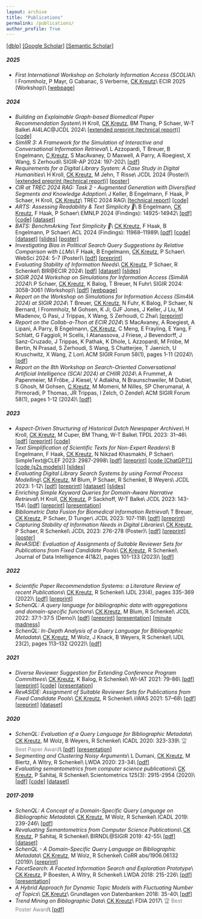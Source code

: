 ```yaml
---
layout: archive
title: "Publications"
permalink: /publications/
author_profile: True
---
```


<a href="https://dblp.org/pid/k/ck">[dblp]</a> <a href="https://scholar.google.de/citations?user=dEIZFJUAAAAJ">[Google Scholar]</a> <a href="https://www.semanticscholar.org/author/Christin-Katharina-Kreutz/46351484">[Semantic Scholar]</a>

##### 2025
- *First International Workshop on Scholarly Information Access (SCOLIA)*\\
I Frommholz, P Mayr, G Cabanac, S Verberne, <u>CK Kreutz</u>\\
ECIR 2025 (Workshop)\\
[[webpage]](https://sites.google.com/view/bir-ws/scolia-2025)


##### 2024
- *Building an Explainable Graph-based Biomedical Paper Recommendation System*\\
H Kroll, <u>CK Kreutz</u>, BM Thang, P Schaer, W-T Balke\\
AI4LAC@JCDL 2024\\
[[extended preprint (technical report)]](https://arxiv.org/abs/2412.15229) 
[[code]](https://github.com/HermannKroll/NarrativeRecommender)
- *SimIIR 3: A Framework for the Simulation of Interactive and Conversational Information Retrieval*\\
L Azzopardi, T Breuer, B Engelmann, <u>C Kreutz</u>, S MacAvaney, D Maxwell, A Parry, A Roegiest, X Wang, S Zerhoudi\\
SIGIR-AP 2024: 197-202\\
[[pdf]](https://dl.acm.org/doi/pdf/10.1145/3673791.3698427)
- *Requirements for a Digital Library System: A Case Study in Digital Humanities*\\
H Kroll, <u>CK Kreutz</u>, M Jehn, T Risse\\
JCDL 2024 (Poster)\\
[[extended preprint (technical report)]](https://arxiv.org/pdf/2410.22358) 
[[poster]](../files/JCDL2024_Poster.pdf)
- *CIR at TREC 2024 RAG: Task 2 - Augmented Generation with Diversified Segments and Knowledge Adaption*\\
J Keller, B Engelmann, F Haak, P Schaer, H Kroll, <u>CK Kreutz</u>\\
TREC 2024 RAG\\
[[technical report]](../files/TREC2024.pdf) 
[[code]](https://github.com/irgroup/TREC2024-RAG-CIR)
- *ARTS: Assessing Readability & Text Simplicity 🎨*\\
B Engelmann, <u>CK Kreutz</u>, F Haak, P Schaer\\
EMNLP 2024 (Findings): 14925-14942\\
[[pdf]](https://aclanthology.org/2024.findings-emnlp.877.pdf) 
[[code]](https://github.com/irgroup/ARTS) 
[[dataset]](https://zenodo.org/records/13847807)
- *BATS: BenchmArking Text Simplicity 🦇*\\
<u>CK Kreutz</u>, F Haak, B Engelmann, P Schaer\\
ACL 2024 (Findings): 11968–11989\\
[[pdf]](https://aclanthology.org/2024.findings-acl.712.pdf)
[[code]](https://github.com/bjoernengelmann/BATS) 
[[dataset]](https://zenodo.org/records/11371690) 
[[slides]](../files/ACL2024_Slides.pdf) 
[[poster]](../files/ACL2024_Poster.pdf)
- *Investigating Bias in Political Search Query Suggestions by Relative Comparison with LLMs*\\
F Haak, B Engelmann, <u>CK Kreutz</u>, P Schaer\\
WebSci 2024: 5-7 (Poster)\\
[[pdf]](https://dl.acm.org/doi/10.1145/3630744.3658415) 
[[preprint]](https://arxiv.org/pdf/2410.23879)
- *Evaluating Stability of Information Needs*\\
<u>CK Kreutz</u>, P Schaer, R Schenkel\\
BIR@ECIR 2024\\
[[pdf]](https://drive.google.com/file/d/1y1lnYSjWAfcM4Euia6gZjxftikTj9lhn/view) 
[[dataset]](https://zenodo.org/records/10791641)
[[slides]](../files/BIR2024_Slides.pdf) 
- *SIGIR 2024 Workshop on Simulations for Information Access (Sim4IA 2024)*\\
P Schaer, <u>CK Kreutz</u>, K Balog, T Breuer, N Fuhr\\
SIGIR 2024: 3058-3061 (Workshop)\\
[[pdf]](https://dl.acm.org/doi/10.1145/3626772.3657991) 
[[webpage]](https://sim4ia.org/sigir2024/)
- *Report on the Workshop on Simulations for Information Access (Sim4IA 2024) at SIGIR 2024*\\
T Breuer, <u>CK Kreutz</u>, N Fuhr, K Balog, P Schaer, N Bernard, I Frommholz, M Gohsen, K Ji, GJF Jones, J Keller, J Liu, M Mladenov, G Pasi, J Trippas, X Wang, S Zerhoudi, C Zhai\\
[[preprint]](https://arxiv.org/pdf/2409.18024)
- *Report on the Collab-a-Thon at ECIR 2024*\\
S MacAvaney, A Roegiest, A Lipani, A Parry, B Engelmann, <u>CK Kreutz</u>, C Meng, E Frayling, E Yang, F Schlatt, G Faggioli, H Scells, I Atanassova, J Friese, J Bevendorff, J Sanz-Cruzado, J Trippas, K Pathak, K Dhole, L Azzopardi, M Fröbe, M Bertin, N Prasad, S Zerhoudi, S Wang, S Chatterjee, T Jaenich, U Kruschwitz, X Wang, Z Lon\\
ACM SIGIR Forum 58(1), pages 1-11 (2024)\\
[[pdf]](https://dl.acm.org/doi/abs/10.1145/3687273.3687287)
- *Report on the 8th Workshop on Search-Oriented Conversational Artificial Intelligence (SCAI 2024) at CHIIR 2024*\\
A Frummet, A Papenmeier, M Fröbe, J Kiesel, V Adlakha, N Braunschweiler, M Dubiel, S Ghosh, M Gohsen, <u>C Kreutz</u>, M Momeni, M Nilles, SP Cherumanal, A Pirmoradi, P Thomas, JR Trippas, I Zelch, O Zendel\\
ACM SIGIR Forum 58(1), pages 1-12 (2024)\\
[[pdf]](https://downloads.webis.de/publications/papers/frummet_2024b.pdf)

##### 2023

- *Aspect-Driven Structuring of Historical Dutch Newspaper Archives*\\
H Kroll, <u>CK Kreutz</u>, M Cuper, BM Thang, W-T Balke\\
TPDL 2023: 31–46\\
[[pdf]](https://link.springer.com/chapter/10.1007/978-3-031-43849-3_4) 
[[preprint]](https://arxiv.org/pdf/2307.09203.pdf) 
[[code]](https://github.com/HermannKroll/AspectDrivenNewsStructuring)
- *Text Simplification of Scientific Texts for Non-Expert Readers*\\
B Engelmann, F Haak, <u>CK Kreutz</u>, N Nikzad Khasmakhi, P Schaer\\
SimpleText@CLEF 2023: 2987-2998\\
[[pdf]](https://ceur-ws.org/Vol-3497/paper-250.pdf) 
[[preprint]](https://arxiv.org/pdf/2307.03569.pdf) 
[[code (ChatGPT)]](https://colab.research.google.com/drive/10LyozPzxUlqFxHkXyfjxezO469c1ou9z?usp=sharing) 
[[code (s2s models)]](https://colab.research.google.com/drive/1dI0rGH2mPMJ8OdsGnrqAz0HWQzfQCxK0?usp=sharing) 
[[slides]](../files/CLEF2023_Slides.pdf)
- *Evaluating Digital Library Search Systems by using Formal Process Modelling*\\
<u>CK Kreutz</u>, M Blum, P Schaer, R Schenkel, B Weyers\\
JCDL 2023: 1-12\\
[[pdf]](https://ieeexplore.ieee.org/document/10265884) 
[[preprint]](https://arxiv.org/pdf/2304.11651.pdf) 
[[dataset]](https://zenodo.org/record/7826530#.ZEzaXy9n5hE) 
[[slides]](../files/JCDL2023_Slides.pdf)
- *Enriching Simple Keyword Queries for Domain-Aware Narrative Retrieval*\\
H Kroll, <u>CK Kreutz</u>, P Sackhoff, W-T Balke\\
JCDL 2023: 143-154\\
[[pdf]](https://ieeexplore.ieee.org/document/10266304)
[[preprint]](https://arxiv.org/pdf/2304.07604.pdf)
[[presentation]](https://youtu.be/FxkrcI7DROs)
- *Bibliometric Data Fusion for Biomedical Information Retrieval*\\
T Breuer, <u>CK Kreutz</u>, P Schaer, D Tunger\\
JCDL 2023: 107-118\\
[[pdf]](https://ieeexplore.ieee.org/document/10265867)
[[preprint]](https://arxiv.org/pdf/2304.13012.pdf)
- *Capturing Stability of Information Needs in Digital Libraries*\\
<u>CK Kreutz</u>, P Schaer, R Schenkel\\
JCDL 2023: 276-278 (Poster)\\
[[pdf]](https://ieeexplore.ieee.org/document/10266230)
[[preprint]](https://arxiv.org/pdf/2304.11656.pdf) 
[[poster]](../files/JCDL2023_Poster.pdf)
- *RevASIDE: Evaluation of Assignments of Suitable Reviewer Sets for Publications from Fixed Candidate Pools*\\
<u>CK Kreutz</u>, R Schenkel\\
Journal of Data Intelligence 4(1&2), pages 101-133 (2023)\\
[[pdf]](https://www.rintonpress.com/xjdi4/xjdi4-12/101-133.pdf)

##### 2022
- *Scientific Paper Recommendation Systems: a Literature Review of recent Publications*\\
<u>CK Kreutz</u>, R Schenkel\\
IJDL 23(4), pages 335-369 (2022)\\
[[pdf]](https://link.springer.com/content/pdf/10.1007/s00799-022-00339-w.pdf) 
[[preprint]](https://arxiv.org/pdf/2201.00682.pdf)
- *SchenQL: A query language for bibliographic data with aggregations and domain-specific functions*\\
<u>CK Kreutz</u>, M Blum, R Schenkel\\
JCDL 2022: 37:1-37:5 (Demo)\\
[[pdf]](https://dl.acm.org/doi/10.1145/3529372.3533282) 
[[preprint]](https://arxiv.org/pdf/2205.06513.pdf) 
[[presentation]](https://youtu.be/pkaKe7vo9ys) 
[[minute madness]](https://youtu.be/8Y11qdD-Ymc)
- *SchenQL: In-Depth Analysis of a Query Language for Bibliographic Metadata*\\
<u>CK Kreutz</u>, M Wolz, J Knack, B Weyers, R Schenkel\\
IJDL 23(2), pages 113–132 (2022)\\
[[pdf]](https://link.springer.com/content/pdf/10.1007/s00799-021-00317-8.pdf)

##### 2021
- *Diverse Reviewer Suggestion for Extending Conference Program Committees*\\
<u>CK Kreutz</u>, K Balog, R Schenkel\\
WI-IAT 2021: 79-86\\
[[pdf]](https://dl.acm.org/doi/pdf/10.1145/3486622.3493931) 
[[preprint]](http://arxiv.org/pdf/2201.11030.pdf)
[[code]](https://github.com/kreutzch/DiveRS) 
[[presentation]](https://www.youtube.com/watch?v=0JgLfhDohf0)
- *RevASIDE: Assignment of Suitable Reviewer Sets for Publications from Fixed Candidate Pools*\\
<u>CK Kreutz</u>, R Schenkel\\
iiWAS 2021: 57–68\\
[[pdf]](https://dl.acm.org/doi/pdf/10.1145/3487664.3487673) [[preprint]](https://arxiv.org/pdf/2110.02862.pdf) [[dataset]](https://zenodo.org/record/4071874#.ZEzavy9n68U)

##### 2020
- *SchenQL: Evaluation of a Query Language for Bibliographic Metadata*\\
<u>CK Kreutz</u>, M Wolz, B Weyers, R Schenkel\\
ICADL 2020: 323-339\\
<span style="color:grey">🏆 Best Paper Award</span>\\
[[pdf]](../files/SchenQL_2020.pdf) [[presentation]](https://www.youtube.com/watch?v=5LCQiePRzHU)
- *Segmenting and Clustering Noisy Arguments*\\
L Dumani, <u>CK Kreutz</u>, M Biertz, A Witry, R Schenkel\\
LWDA 2020: 23-34\\
[[pdf]](http://ceur-ws.org/Vol-2738/LWDA2020_paper_24.pdf)
- *Evaluating semantometrics from computer science publications*\\
<u>CK Kreutz</u>, P Sahitaj, R Schenkel\\
Scientometrics 125(3): 2915-2954 (2020)\\
[[pdf]](https://link.springer.com/content/pdf/10.1007/s11192-020-03409-5.pdf) [[code]](https://github.com/dbis-trier-university/Semantometrics) [[dataset]](https://zenodo.org/record/3693939#.ZEzawi9n68U)

##### 2017-2019
- *SchenQL: A Concept of a Domain-Specific Query Language on Bibliographic Metadata*\\
<u>CK Kreutz</u>, M Wolz, R Schenkel\\
ICADL 2019: 239-246\\
[[pdf]](https://link.springer.com/content/pdf/10.1007%2F978-3-030-34058-2_22.pdf)
- *Revaluating Semantometrics from Computer Science Publications*\\
<u>CK Kreutz</u>, P Sahitaj, R Schenkel\\
BIRNDL@SIGIR 2019: 42-55\\
[[pdf]](http://ceur-ws.org/Vol-2414/paper5.pdf) [[dataset]](https://zenodo.org/record/3258164#.ZEzavS9n68U)
- *SchenQL - A Domain-Specific Query Language on Bibliographic Metadata*\\
<u>CK Kreutz</u>, M Wolz, R Schenkel\\
CoRR abs/1906.06132 (2019)\\
[[preprint]](https://arxiv.org/pdf/1906.06132.pdf)
- *FacetSearch: A Faceted Information Search and Exploration Prototype*\\
<u>CK Kreutz</u>, P Boesten, A Witry, R Schenkel\\
LWDA 2018: 215-226\\
[[pdf]](http://ceur-ws.org/Vol-2191/paper26.pdf) [[presentation]](http://data.dws.informatik.uni-mannheim.de/lwda2018/Joint%20Session%201%20Christin%20Katharina%20Kreutz.mp4)
- *A Hybrid Approach for Dynamic Topic Models with Fluctuating Number of Topics*\\
<u>CK Kreutz</u>\\
Grundlagen von Datenbanken 2018: 35-40\\
[[pdf]](http://ceur-ws.org/Vol-2126/paper5.pdf)
- *Trend Mining on Bibliographic Data*\\
<u>CK Kreutz</u>\\
FDIA 2017\\
<span style="color:grey">🏆 Best Poster Award</span>\\
[[pdf]](https://doi.org/10.14236/ewic/FDIA2017.11)
